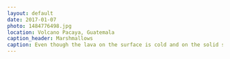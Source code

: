 ```yaml
---
layout: default
date: 2017-01-07
photo: 1484776498.jpg
location: Volcano Pacaya, Guatemala
caption_header: Marshmallows
caption: Even though the lava on the surface is cold and on the solid state, the underground near the volcano is still extremelly hot. After maybe a minute in a simple pit about 40cm deep, those marshmallows were cooked!
---
```

